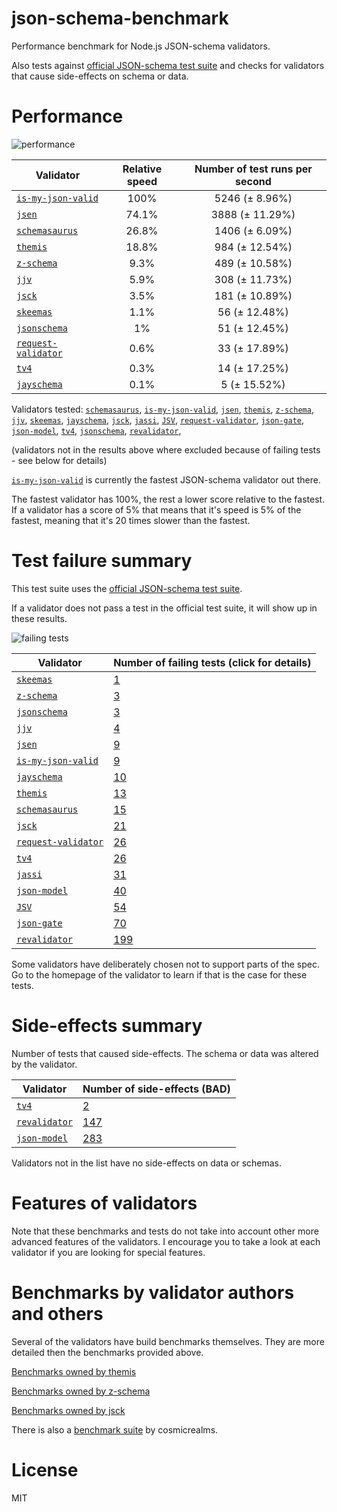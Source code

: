 # json-schema-benchmark
Performance benchmark for Node.js JSON-schema validators.

Also tests against [official JSON-schema test suite](https://github.com/json-schema/JSON-Schema-Test-Suite) and checks
for validators that cause side-effects on schema or data.

# Performance

![performance](https://chart.googleapis.com/chart?chxt=x,y&cht=bhs&chco=76A4FB&chls=2.0&chbh=29,4,1&chs=600x416&chxl=-1:|is-my-json-valid|jsen|schemasaurus|themis|z-schema|jjv|jsck|skeemas|jsonschema|request-validator|tv4|jayschema&chd=t:100,74.1,26.8,18.8,9.3,5.9,3.5,1.1,1,0.6,0.3,0.1)

|Validator|Relative speed|Number of test runs per second|
|---------|:------------:|:----------------------------:|
|[`is-my-json-valid`](https://github.com/mafintosh/is-my-json-valid)|100%|5246 (± 8.96%)|
|[`jsen`](https://github.com/bugventure/jsen)|74.1%|3888 (± 11.29%)|
|[`schemasaurus`](https://github.com/AlexeyGrishin/schemasaurus)|26.8%|1406 (± 6.09%)|
|[`themis`](https://github.com/playlyfe/themis)|18.8%|984 (± 12.54%)|
|[`z-schema`](https://github.com/zaggino/z-schema)|9.3%|489 (± 10.58%)|
|[`jjv`](https://github.com/acornejo/jjv)|5.9%|308 (± 11.73%)|
|[`jsck`](https://github.com/pandastrike/jsck)|3.5%|181 (± 10.89%)|
|[`skeemas`](https://github.com/Prestaul/skeemas)|1.1%|56 (± 12.48%)|
|[`jsonschema`](https://github.com/tdegrunt/jsonschema)|1%|51 (± 12.45%)|
|[`request-validator`](https://github.com/bugventure/request-validator)|0.6%|33 (± 17.89%)|
|[`tv4`](https://github.com/geraintluff/tv4)|0.3%|14 (± 17.25%)|
|[`jayschema`](https://github.com/natesilva/jayschema)|0.1%|5 (± 15.52%)|

Validators tested: [`schemasaurus`](https://github.com/AlexeyGrishin/schemasaurus), [`is-my-json-valid`](https://github.com/mafintosh/is-my-json-valid), [`jsen`](https://github.com/bugventure/jsen), [`themis`](https://github.com/playlyfe/themis), [`z-schema`](https://github.com/zaggino/z-schema), [`jjv`](https://github.com/acornejo/jjv), [`skeemas`](https://github.com/Prestaul/skeemas), [`jayschema`](https://github.com/natesilva/jayschema), [`jsck`](https://github.com/pandastrike/jsck), [`jassi`](https://github.com/iclanzan/jassi), [`JSV`](http://github.com/garycourt/JSV), [`request-validator`](https://github.com/bugventure/request-validator), [`json-gate`](https://github.com/oferei/json-gate), [`json-model`](https://github.com/geraintluff/json-model), [`tv4`](https://github.com/geraintluff/tv4), [`jsonschema`](https://github.com/tdegrunt/jsonschema), [`revalidator`](https://github.com/flatiron/revalidator), 

(validators not in the results above where excluded because of failing tests - see below for details)

[`is-my-json-valid`](https://github.com/mafintosh/is-my-json-valid) is currently the fastest JSON-schema validator out there.

The fastest validator has 100%, the rest a lower score relative to the fastest.
If a validator has a score of 5% that means that it's speed is 5% of the fastest,
meaning that it's 20 times slower than the fastest.

# Test failure summary

This test suite uses the [official JSON-schema test suite](https://github.com/json-schema/JSON-Schema-Test-Suite).

If a validator does not pass a test in the official test suite, it will show up in these results.

![failing tests](https://chart.googleapis.com/chart?chxt=x,y&cht=bhs&chco=76A4FB&chls=2.0&chbh=19,4,1&chs=600x411&chxl=-1:|skeemas|z-schema|jsonschema|jjv|jsen|is-my-json-valid|jayschema|themis|schemasaurus|jsck|request-validator|tv4|jassi|json-model|JSV|json-gate|revalidator&chd=t:1,3,3,4,9,9,10,13,15,21,26,26,31,40,54,70,199&chxr=0,0,199&chds=0,199)

|Validator|Number of failing tests (click for details)|
|---------|-----------------------|
|[`skeemas`](https://github.com/Prestaul/skeemas)|[1](https://github.com/Muscula/json-schema-benchmark/blob/master/reports/skeemas.md)|
|[`z-schema`](https://github.com/zaggino/z-schema)|[3](https://github.com/Muscula/json-schema-benchmark/blob/master/reports/z-schema.md)|
|[`jsonschema`](https://github.com/tdegrunt/jsonschema)|[3](https://github.com/Muscula/json-schema-benchmark/blob/master/reports/jsonschema.md)|
|[`jjv`](https://github.com/acornejo/jjv)|[4](https://github.com/Muscula/json-schema-benchmark/blob/master/reports/jjv.md)|
|[`jsen`](https://github.com/bugventure/jsen)|[9](https://github.com/Muscula/json-schema-benchmark/blob/master/reports/jsen.md)|
|[`is-my-json-valid`](https://github.com/mafintosh/is-my-json-valid)|[9](https://github.com/Muscula/json-schema-benchmark/blob/master/reports/is-my-json-valid.md)|
|[`jayschema`](https://github.com/natesilva/jayschema)|[10](https://github.com/Muscula/json-schema-benchmark/blob/master/reports/jayschema.md)|
|[`themis`](https://github.com/playlyfe/themis)|[13](https://github.com/Muscula/json-schema-benchmark/blob/master/reports/themis.md)|
|[`schemasaurus`](https://github.com/AlexeyGrishin/schemasaurus)|[15](https://github.com/Muscula/json-schema-benchmark/blob/master/reports/schemasaurus.md)|
|[`jsck`](https://github.com/pandastrike/jsck)|[21](https://github.com/Muscula/json-schema-benchmark/blob/master/reports/jsck.md)|
|[`request-validator`](https://github.com/bugventure/request-validator)|[26](https://github.com/Muscula/json-schema-benchmark/blob/master/reports/request-validator.md)|
|[`tv4`](https://github.com/geraintluff/tv4)|[26](https://github.com/Muscula/json-schema-benchmark/blob/master/reports/tv4.md)|
|[`jassi`](https://github.com/iclanzan/jassi)|[31](https://github.com/Muscula/json-schema-benchmark/blob/master/reports/jassi.md)|
|[`json-model`](https://github.com/geraintluff/json-model)|[40](https://github.com/Muscula/json-schema-benchmark/blob/master/reports/json-model.md)|
|[`JSV`](http://github.com/garycourt/JSV)|[54](https://github.com/Muscula/json-schema-benchmark/blob/master/reports/JSV.md)|
|[`json-gate`](https://github.com/oferei/json-gate)|[70](https://github.com/Muscula/json-schema-benchmark/blob/master/reports/json-gate.md)|
|[`revalidator`](https://github.com/flatiron/revalidator)|[199](https://github.com/Muscula/json-schema-benchmark/blob/master/reports/revalidator.md)|

Some validators have deliberately chosen not to support parts of the spec. Go to the homepage of the validator to learn if
that is the case for these tests.

# Side-effects summary

Number of tests that caused side-effects. The schema or data was altered by the validator.

|Validator|Number of side-effects (BAD)|
|---------|----------------------------|
|[`tv4`](https://github.com/geraintluff/tv4)|[2](https://github.com/Muscula/json-schema-benchmark/blob/master/reports/tv4-side-effects.md)|
|[`revalidator`](https://github.com/flatiron/revalidator)|[147](https://github.com/Muscula/json-schema-benchmark/blob/master/reports/revalidator-side-effects.md)|
|[`json-model`](https://github.com/geraintluff/json-model)|[283](https://github.com/Muscula/json-schema-benchmark/blob/master/reports/json-model-side-effects.md)|

Validators not in the list have no side-effects on data or schemas.

# Features of validators

Note that these benchmarks and tests do not take into account other more advanced features of the validators. I encourage
you to take a look at each validator if you are looking for special features.

# Benchmarks by validator authors and others

Several of the validators have build benchmarks themselves. They are
more detailed then the benchmarks provided above.

[Benchmarks owned by themis](https://cdn.rawgit.com/playlyfe/themis/master/benchmark/results.html)

[Benchmarks owned by z-schema](https://rawgit.com/zaggino/z-schema/master/benchmark/results.html)

[Benchmarks owned by jsck](https://github.com/pandastrike/jsck/blob/master/doc/benchmarks.md)

There is also a [benchmark suite](https://github.com/Sembiance/cosmicrealms.com/tree/master/sandbox/benchmark-of-node-dot-js-json-validation-modules-part-3)
by cosmicrealms.

# License
MIT
